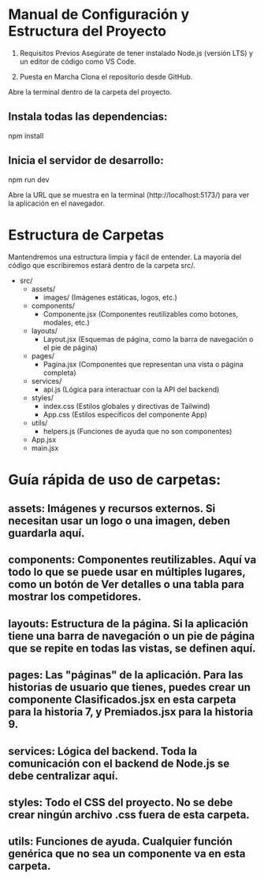# Manual de Configuración y Estructura del Proyecto

1. Requisitos Previos
Asegúrate de tener instalado Node.js (versión LTS) y un editor de código como VS Code.

2. Puesta en Marcha
Clona el repositorio desde GitHub.

Abre la terminal dentro de la carpeta del proyecto.

## Instala todas las dependencias:

npm install

## Inicia el servidor de desarrollo:

npm run dev

Abre la URL que se muestra en la terminal (http://localhost:5173/) para ver la aplicación en el navegador.

# Estructura de Carpetas
Mantendremos una estructura limpia y fácil de entender. La mayoría del código que escribiremos estará dentro de la carpeta src/.

- src/
  - assets/
    - images/ (Imágenes estáticas, logos, etc.)
  - components/
    - Componente.jsx (Componentes reutilizables como botones, modales, etc.)
  - layouts/
    - Layout.jsx (Esquemas de página, como la barra de navegación o el pie de página)
  - pages/
    - Pagina.jsx (Componentes que representan una vista o página completa)
  - services/
    - api.js (Lógica para interactuar con la API del backend)
  - styles/
    - index.css (Estilos globales y directivas de Tailwind)
    - App.css (Estilos específicos del componente App)
  - utils/
    - helpers.js (Funciones de ayuda que no son componentes)
  - App.jsx
  - main.jsx
# Guía rápida de uso de carpetas:

## assets: Imágenes y recursos externos. Si necesitan usar un logo o una imagen, deben guardarla aquí.

## components: Componentes reutilizables. Aquí va todo lo que se puede usar en múltiples lugares, como un botón de Ver detalles o una tabla para mostrar los competidores.

## layouts: Estructura de la página. Si la aplicación tiene una barra de navegación o un pie de página que se repite en todas las vistas, se definen aquí.

## pages: Las "páginas" de la aplicación. Para las historias de usuario que tienes, puedes crear un componente Clasificados.jsx en esta carpeta para la historia 7, y Premiados.jsx para la historia 9.

## services: Lógica del backend. Toda la comunicación con el backend de Node.js se debe centralizar aquí.

## styles: Todo el CSS del proyecto. No se debe crear ningún archivo .css fuera de esta carpeta.

## utils: Funciones de ayuda. Cualquier función genérica que no sea un componente va en esta carpeta.
